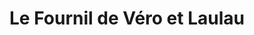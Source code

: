 ---
title: "Le Fournil de Véro et Laulau"
url: /mimizan/le-fournil-de-vero-et-laulau/
shop: boulangerie
---